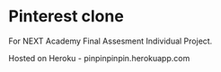 # Pinterest clone

For NEXT Academy Final Assesment Individual Project.

Hosted on Heroku - pinpinpinpin.herokuapp.com
